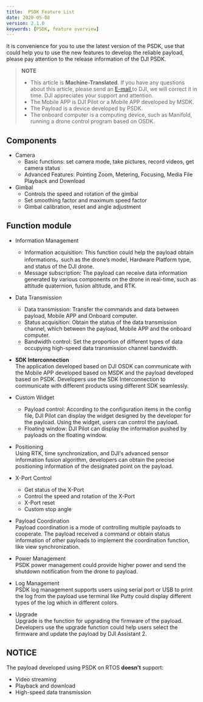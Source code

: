 ```yaml
---
title:  PSDK Feature List
date: 2020-05-08
version: 2.1.0
keywords: [PSDK, feature overview]
---
```

It is convenience for you to use the latest version of the PSDK, use that could help you to use the new features to develop the reliable payload, please pay attention to the release information of the DJI PSDK.

> **NOTE**
> * This article is **Machine-Translated**. If you have any questions about this article, please send an <a href="mailto:dev@dji.com">E-mail </a>to DJI, we will correct it in time. DJI appreciates your support and attention.
> * The Mobile APP is DJI Pilot or a Mobile APP developed by MSDK.
> * The Payload is a device developed by PSDK.
> * The onboard computer is a computing device, such as Manifold, running a drone control program based on OSDK.

## Components
* Camera
   * Basic functions: set camera mode, take pictures, record videos, get camera status
   * Advanced Features: Pointing Zoom, Metering, Focusing, Media File Playback and Download
* Gimbal
   * Controls the speed and rotation of the gimbal
   * Set smoothing factor and maximum speed factor
   * Gimbal calibration, reset and angle adjustment

## Function module

* Information Management
    * Information acquisition: This function could help the payload obtain informations，such as the drone’s model, Hardware Platform type, and status of the DJI drone.
    * Message subscription: The payload can receive data information generated by various components on the drone in real-time, such as attitude quaternion, fusion altitude, and RTK.

* Data Transmission
    * Data transmission: Transfer the commands and data between payload, Mobile APP and Onboard computer.
    * Status acquisition: Obtain the status of the data transmission channel, which between the payload, Mobile APP and the onboard computer.
    * Bandwidth control: Set the proportion of different types of data occupying high-speed data transmission channel bandwidth.

* **SDK Interconnection**      
The application developed based on DJI OSDK can communicate with the Mobile APP developed based on MSDK and the payload developed based on PSDK. Developers use the SDK Interconnection to communicate with different products using different SDK seamlessly.

* Custom Widget
    * Payload control: According to the configuration items in the config file, DJI Pilot can display the widget designed by the developer for the payload. Using the widget, users can control the payload.
    * Floating window: DJI Pilot can display the information pushed by payloads on the floating window.

* Positioning      
Using RTK, time synchronization, and DJI's advanced sensor information fusion algorithm, developers can obtain the precise positioning information of the designated point on the payload.

* X-Port Control
    * Get status of the X-Port
    * Control the speed and rotation of the X-Port
    * X-Port reset
    * Custom stop angle

* Payload Coordination     
Payload coordination is a mode of controlling multiple payloads to cooperate. The payload received a command or obtain status information of other payloads to implement the coordination function, like view synchronization.

* Power Management     
PSDK power management could provide higher power and send the shutdown notification from the drone to payload.

* Log Management    
PSDK log management supports users using serial port or USB to print the log from the payload use terminal like Putty could display different types of the log which in different colors.

* Upgrade    
Upgrade is the function for upgrading the firmware of the payload. Developers use the upgrade function could help users select the firmware and update the payload by DJI Assistant 2.

## NOTICE
The payload developed using PSDK on RTOS **doesn't** support:
* Video streaming
* Playback and download
* High-speed data transmission
